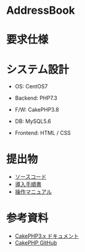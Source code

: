 # AddressBook

# 要求仕様

# システム設計

- OS: CentOS7
- Backend: PHP7.3
- F/W: CakePHP3.8
- DB: MySQL5.6

- Frontend: HTML / CSS

# 提出物

- [ソースコード](src/)
- [導入手順書](docs/)
- [操作マニュアル](manual.md)

# 参考資料

- [CakePHP3.x ドキュメント](https://book.cakephp.org/3/ja/index.html)
- [CakePHP GitHub](https://github.com/cakephp)
